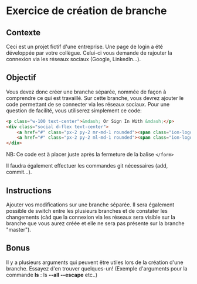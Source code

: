 # Exercice de création de branche

## Contexte
Ceci est un projet fictif d'une entreprise. Une page de login a été développée par votre collègue. Celui-ci vous demande de rajouter la connexion via les réseaux sociaux (Google, LinkedIn...). 

## Objectif
Vous devez donc créer une branche séparée, nommée de façon à comprendre ce qui est travaillé. Sur cette branche, vous devrez ajouter le code permettant de se connecter via les réseaux sociaux.
Pour une question de facilité, vous utiliserez simplement ce code:

```HTML
<p class="w-100 text-center">&mdash; Or Sign In With &mdash;</p>
<div class="social d-flex text-center">
	<a href="#" class="px-2 py-2 mr-md-1 rounded"><span class="ion-logo-facebook mr-2"></span> Facebook</a>
	<a href="#" class="px-2 py-2 ml-md-1 rounded"><span class="ion-logo-twitter mr-2"></span> Twitter</a>
</div>
```
NB: Ce code est à placer juste après la fermeture de la balise `</form>`

Il faudra également effectuer les commandes git nécessaires (add, commit...).

## Instructions
Ajouter vos modifications sur une branche séparée. Il sera également possible de switch entre les plusieurs branches et de constater les changements (càd que la connexion via les réseaux sera visible sur la branche que vous aurez créée et elle ne sera pas présente sur la branche "master").

## Bonus
Il y a plusieurs arguments qui peuvent être utiles lors de la création d'une branche. Essayez d'en trouver quelques-un! 
(Exemple d'arguments pour la commande **ls** : ls **--all --escape** etc..)